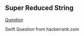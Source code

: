 ## Super Reduced String

[Question](https://www.hackerrank.com/challenges/reduced-string/problem)

Swift
Question from hackerrank.com
